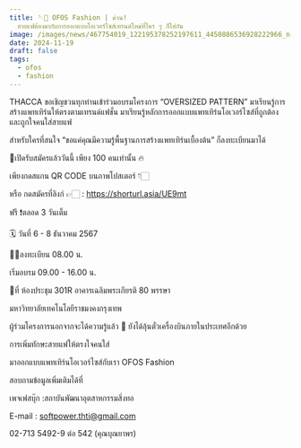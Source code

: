 ```yaml
---
title: 🪡🧵 OFOS Fashion | ด่วน!
  สายแฟต้องมากับการออกแบบโอเวอร์ไซส์เทรนด์ใหม่ที่ใคร ๆ ก็ใส่กัน
image: /images/news/467754019_122195378252197611_4450886536928222966_n-2.jpg
date: 2024-11-19
draft: false
tags:
  - ofos
  - fashion
---
```

THACCA ขอเชิญชวนทุกท่านเข้าร่วมอบรมโครงการ “OVERSIZED PATTERN” มาเรียนรู้การสร้างแพทเทิร์นให้ตรงตามเทรนด์แฟชั่น มาเรียนรู้หลักการออกแบบแพทเทิร์นโอเวอร์ไซส์ที่ถูกต้อง และถูกใจคนใส่สายแฟ



สำหรับใครที่สนใจ “ขอแค่คุณมีความรู้พื้นฐานการสร้างแพทเทิร์นเบื้องต้น” ก็ลงทะเบียนมาได้



🚩เปิดรับสมัครแล้ววันนี้ เพียง 100 คนเท่านั้น 🔥

เพียงกดสแกน QR CODE บนภาพโปสเตอร์  👇🏻

หรือ กดสมัครที่ลิงก์ 👉🏻 : https://shorturl.asia/UE9mt



ฟรี ❗️ตลอด 3 วันเต็ม



🗓️ วันที่ 6 - 8 ธันวาคม 2567

✍🏻ลงทะเบียน 08.00 น.

เริ่มอบรม 09.00 - 16.00 น.

📍ที่ ห้องประชุม 301R อาคารเฉลิมพระเกียรติ 80 พรรษา

มหาวิทยาลัยเทคโนโลยีราชมงคงกรุงเทพ



ผู้ร่วมโครงการนอกจากจะได้ความรู้แล้ว 🤩 ยังได้ลุ้นตั๋วเครื่องบินภายในประเทศอีกด้วย



การเพิ่มทักษะสายแฟให้ตรงใจคนใส่

มาออกแบบแพทเทิร์นโอเวอร์ไซส์กับเรา OFOS Fashion



สอบถามข้อมูลเพิ่มเติมได้ที่

เพจเฟสบุ๊ก :สถาบันพัฒนาอุตสาหกรรมสิ่งทอ

E-mail : softpower.thti@gmail.com

02-713 5492-9 ต่อ 542 (คุณบุณยาพร)
